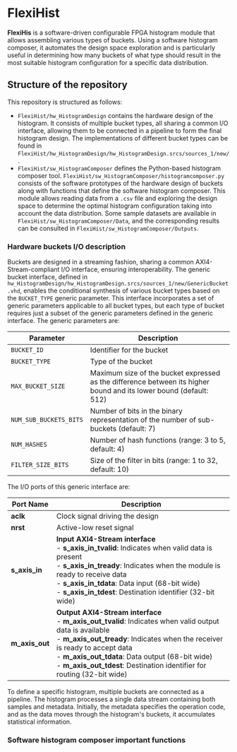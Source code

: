 # FlexiHist

**FlexiHis** is a software-driven configurable FPGA histogram module that allows assembling various types of buckets. Using a software histogram composer, it automates the design space exploration and is particularly useful in determining how many buckets of what type should result in the most suitable histogram configuration for a specific data distribution.

## Structure of the repository
This repository is structured as follows:
- ```FlexiHist/hw_HistogramDesign``` contains the hardware design of the histogram. It consists of multiple bucket types, all sharing a common I/O interface, allowing them to be connected in a pipeline to form the final histogram design. The implementations of different bucket types can be found in ```FlexiHist/hw_HistogramDesign/hw_HistogramDesign.srcs/sources_1/new/```.
- ```FlexiHist/sw_HistogramComposer``` defines the Python-based histogram composer tool. ```FlexiHist/sw_HistogramComposer/histogramcomposer.py``` consists of the software prototypes of the hardware design of buckets along with functions that define the software histogram composer. This module allows reading data from a ```.csv``` file and exploring the design space to determine the optimal histogram configuration taking into account the data distribution. Some sample datasets are available in ```FlexiHist/sw_HistogramComposer/Data```, and the corresponding results can be consulted in ```FlexiHist/sw_HistogramComposer/Outputs```.

### Hardware buckets I/O description
Buckets are designed in a streaming fashion, sharing a common AXI4-Stream-compliant I/O interface, ensuring interoperability. The generic bucket interface, defined in ```hw_HistogramDesign/hw_HistogramDesign.srcs/sources_1/new/GenericBucket.vhd```, enables the conditional synthesis of various bucket types based on the ```BUCKET_TYPE``` generic parameter. This interface incorporates a set of generic parameters applicable to all bucket types, but each type of bucket requires just a subset of the generic parameters defined in the generic interface.
The generic parameters are:

| Parameter              | Description                                      |
|------------------------|--------------------------------------------------|
| `BUCKET_ID`           | Identifier for the bucket                        |
| `BUCKET_TYPE`         | Type of the bucket                  |
| `MAX_BUCKET_SIZE`     | Maximum size of the bucket expressed as the difference between its higher bound and its lower bound (default: 512)        |
| `NUM_SUB_BUCKETS_BITS`| Number of bits in the binary representation of the number of sub-buckets (default: 7) |
| `NUM_HASHES`         | Number of hash functions (range: 3 to 5, default: 4) |
| `FILTER_SIZE_BITS`   | Size of the filter in bits (range: 1 to 32, default: 10) |

The I/O ports of this generic interface are:

<!-- | Port Name          | Description |
|--------------------|-------------|
| **aclk**          | Clock signal driving the design |
| **nrst**          | Active-low reset signal |
| **s_axis_in**     | Input AXI4-Stream interface, including:  |
|                  | - **s_axis_in_tvalid**: Indicates when valid data is present. /
|                  / - **s_axis_in_tready**: Indicates when the module is ready to receive data |
|                  | - **s_axis_in_tdata**: Data input (68-bit wide) /
|                  / - **s_axis_in_tdest**: Destination identifier for routing (32-bit wide) |
| **m_axis_out**    | Output AXI4-Stream interface, including:  |
|                  | - **m_axis_out_tvalid**: Indicates when valid output data is available /
|                  / - **m_axis_out_tready**: Indicates when the receiver is ready to accept data |
|                  | - **m_axis_out_tdata**: Data output (68-bit wide) /
|                  | - **m_axis_out_tdest**: Destination identifier for routing (32-bit wide) | -->

| Port Name      | Description |
|---------------|-------------|
| **aclk**      | Clock signal driving the design |
| **nrst**      | Active-low reset signal |
| **s_axis_in** | **Input AXI4-Stream interface** <br> - **s_axis_in_tvalid**: Indicates when valid data is present <br> - **s_axis_in_tready**: Indicates when the module is ready to receive data <br> - **s_axis_in_tdata**: Data input (68-bit wide) <br> - **s_axis_in_tdest**: Destination identifier (32-bit wide) |
| **m_axis_out** | **Output AXI4-Stream interface** <br> - **m_axis_out_tvalid**: Indicates when valid output data is available <br> - **m_axis_out_tready**: Indicates when the receiver is ready to accept data <br> - **m_axis_out_tdata**: Data output (68-bit wide) <br> - **m_axis_out_tdest**: Destination identifier for routing (32-bit wide) |


To define a specific histogram, multiple buckets are connected as a pipeline. The histogram processes a single data stream containing both samples and metadata. Initially, the metadata specifies the operation code, and as the data moves through the histogram's buckets, it accumulates statistical information.

### Software histogram composer important functions
